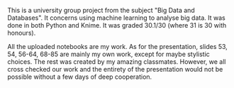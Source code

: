 This is a university group project from the subject "Big Data and Databases". It concerns using machine learning to analyse big data. It was done in both Python and Knime. It was graded 30.1/30 (where 31 is 30 with honours). 

All the uploaded notebooks are my work. As for the presentation, slides 53, 54, 56-64, 68-85 are mainly my own work, except for maybe stylistic choices. The rest was created by my amazing classmates. However, we all cross checked our work and the entirety of the presentation would not be possible without a few days of deep cooperation. 
